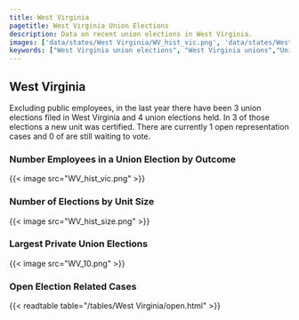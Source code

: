 ```yaml
---
title: West Virginia
pagetitle: West Virginia Union Elections
description: Data on recent union elections in West Virginia.
images: ['data/states/West Virginia/WV_hist_vic.png', 'data/states/West Virginia/WV_hist_size.png', 'data/states/West Virginia/WV_10.png']
keywords: ["West Virginia union elections", "West Virginia unions","Union elections"]
---
```

##  West Virginia

Excluding public employees, in the last year there have been 3 union elections filed in West Virginia and 4 union elections held. In 3 of those elections a new unit was certified. There are currently 1 open representation cases and 0 of are still waiting to vote.

### Number Employees in a Union Election by Outcome
{{< image src="WV_hist_vic.png" >}}

### Number of Elections by Unit Size
{{< image src="WV_hist_size.png" >}}

### Largest Private Union Elections
{{< image src="WV_10.png" >}}

### Open Election Related Cases
{{< readtable table="/tables/West Virginia/open.html" >}}

